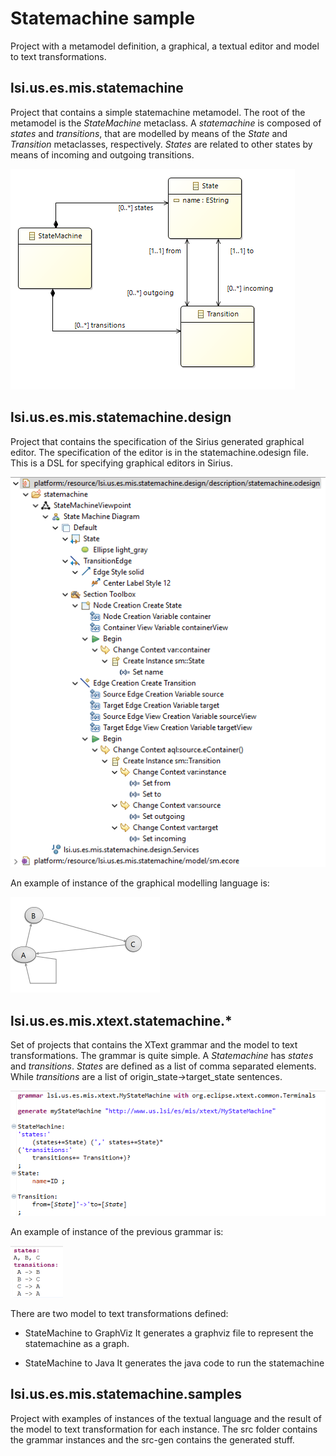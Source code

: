 # Statemachine sample
Project with a metamodel definition, a graphical, a textual editor and model to text transformations.

## lsi.us.es.mis.statemachine 
Project that contains a simple statemachine metamodel. The root of the metamodel is the _StateMachine_ metaclass. A _statemachine_ is composed of _states_ and _transitions_, 
that are modelled by means of the _State_ and _Transition_ metaclasses, respectively. _States_ are related to other states by means of incoming and outgoing transitions.

![image](./img/sm-mm.png)

## lsi.us.es.mis.statemachine.design
Project that contains the specification of the Sirius generated graphical editor. The specification of the editor is in the statemachine.odesign file. This is a DSL for specifying graphical editors in Sirius.

![image](./img/odesign.png)

An example of instance of the graphical modelling language is:

<img width="239" alt="image" src="./img/sm-graphical-sample.png">

## lsi.us.es.mis.xtext.statemachine.* 
Set of projects that contains the XText grammar and the model to text transformations. 
The grammar is quite simple. A _Statemachine_ has _states_ and _transitions_. _States_ are defined as a list of comma separated elements. While _transitions_ are a list of origin_state->target_state sentences.

![image](./img/sm-grammar.png)

An example of instance of the previous grammar is:

<img width="84" alt="image" src="./img/sm-textual-sample.png">

There are two model to text transformations defined:
* StateMachine to GraphViz
It generates a graphviz file to represent the statemachine as a graph.

* StateMachine to Java
It generates the java code to run the statemachine

## lsi.us.es.mis.statemachine.samples
Project with examples of instances of the textual language and the result of the model to text transformation for each instance. The src folder contains the grammar instances and the src-gen contains the generated stuff.
